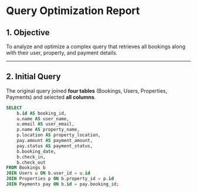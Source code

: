# Query Optimization Report

## 1. Objective
To analyze and optimize a complex query that retrieves all bookings along with their user, property, and payment details.

---

## 2. Initial Query

The original query joined **four tables** (Bookings, Users, Properties, Payments) and selected **all columns**.

```sql
SELECT 
    b.id AS booking_id,
    u.name AS user_name,
    u.email AS user_email,
    p.name AS property_name,
    p.location AS property_location,
    pay.amount AS payment_amount,
    pay.status AS payment_status,
    b.booking_date,
    b.check_in,
    b.check_out
FROM Bookings b
JOIN Users u ON b.user_id = u.id
JOIN Properties p ON b.property_id = p.id
JOIN Payments pay ON b.id = pay.booking_id;
